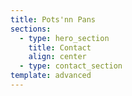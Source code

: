 ```yaml
---
title: Pots'nn Pans
sections:
  - type: hero_section
    title: Contact
    align: center
  - type: contact_section
template: advanced
---
```

